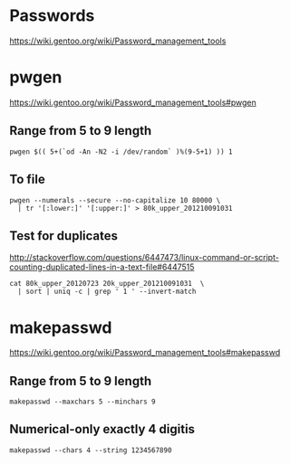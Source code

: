 <!-- -*- coding: utf-8; -*- -->

# Passwords

<https://wiki.gentoo.org/wiki/Password_management_tools>

# pwgen

<https://wiki.gentoo.org/wiki/Password_management_tools#pwgen>

## Range from 5 to 9 length

    pwgen $(( 5+(`od -An -N2 -i /dev/random` )%(9-5+1) )) 1

## To file

    pwgen --numerals --secure --no-capitalize 10 80000 \
      | tr '[:lower:]' '[:upper:]' > 80k_upper_201210091031

## Test for duplicates

<http://stackoverflow.com/questions/6447473/linux-command-or-script-counting-duplicated-lines-in-a-text-file#6447515>

    cat 80k_upper_20120723 20k_upper_201210091031  \
      | sort | uniq -c | grep ' 1 ' --invert-match

# makepasswd

<https://wiki.gentoo.org/wiki/Password_management_tools#makepasswd>

## Range from 5 to 9 length

    makepasswd --maxchars 5 --minchars 9

## Numerical-only exactly 4 digitis

    makepasswd --chars 4 --string 1234567890
